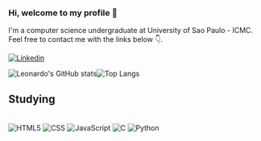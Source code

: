 ### Hi, welcome to my profile 👋

<p>I'm a computer science undergraduate at University of Sao Paulo - ICMC. Feel free to contact me with the links below 👇.


[![Linkedin](https://img.shields.io/badge/LinkedIn-0077B5?style=for-the-badge&logo=linkedin&logoColor=white)](https://www.linkedin.com/in/leonardo-ishida-dev/)

![Leonardo's GitHub stats](https://github-readme-stats.vercel.app/api?username=LeonardoIshida&show_icons=true&theme=nord&hide_border=true&include_all_commits=true&&bg_color=0,0F2027,203A43,2c5364)![Top Langs](https://github-readme-stats.vercel.app/api/top-langs/?username=LeonardoIshida&layout=compact&bg_color=0,0F2027,203A43,2c5364&title_color=81a1c1&text_color=d8dee9&hide_border=true)

## Studying
<div style="display: inline_block"><br/>
    <img align="center" alt="HTML5", src="https://img.shields.io/badge/HTML5-E34F26?style=for-the-badge&logo=html5&logoColor=white">
    <img align="center" alt="CSS", src="https://img.shields.io/badge/CSS-239120?&style=for-the-badge&logo=css3&logoColor=white">
    <img align="center" alt="JavaScript", src="https://img.shields.io/badge/JavaScript-F7DF1E?style=for-the-badge&logo=javascript&logoColor=black">
    <img align="center" alt="C", src="https://img.shields.io/badge/C-00599C?style=for-the-badge&logo=c&logoColor=white">
    <img align="center" alt="Python", src="https://img.shields.io/badge/Python-14354C?style=for-the-badge&logo=python&logoColor=white">   
</div>
